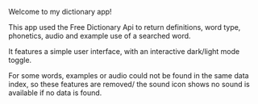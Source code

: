 Welcome to my dictionary app!

This app used the Free Dictionary Api to return definitions, word type, phonetics, audio and example use of a searched word.

It features a simple user interface, with an interactive dark/light mode toggle.

For some words, examples or audio could not be found in the same data index, so these features are removed/ the sound icon shows no sound is available if no data is found.
